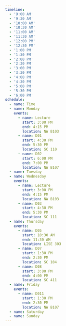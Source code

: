 ```yaml
---
timeline:
  - '9:00 AM'
  - '9:30 AM'
  - '10:00 AM'
  - '10:30 AM'
  - '11:00 AM'
  - '11:30 AM'
  - '12:00 PM'
  - '12:30 PM'
  - '1:00 PM'
  - '1:30 PM'
  - '2:00 PM'
  - '2:30 PM'
  - '3:00 PM'
  - '3:30 PM'
  - '4:00 PM'
  - '4:30 PM'
  - '5:00 PM'
  - '5:30 PM'
  - '6:00 PM'
schedule:
  - name: Time
  - name: Monday
    events:
      - name: Lecture
        start: 3:00 PM
        end: 4:15 PM
        location: NW B103
      - name: D01
        start: 4:30 PM
        end: 5:30 PM
        location: SC 110
      - name: D02
        start: 6:00 PM
        end: 7:00 PM
        location: NW B107
  - name: Tuesday
  - name: Wednesday
    events:
      - name: Lecture
        start: 3:00 PM
        end: 4:15 PM
        location: NW B103
      - name: D03
        start: 4:30 PM
        end: 5:30 PM
        location: SC 111
  - name: Thursday
    events:
      - name: D05
        start: 10:30 AM
        end: 11:30 AM
        location: LISE 303
      - name: D07
        start: 1:30 PM
        end: 2:30 PM
        location: SC 104
      - name: D08
        start: 3:00 PM
        end: 4:00 PM
        location: SC 411
  - name: Friday
    events:
      - name: D011
        start: 1:30 PM
        end: 2:30 PM
        location: NW B107
  - name: Saturday
  - name: Sunday
---
```


